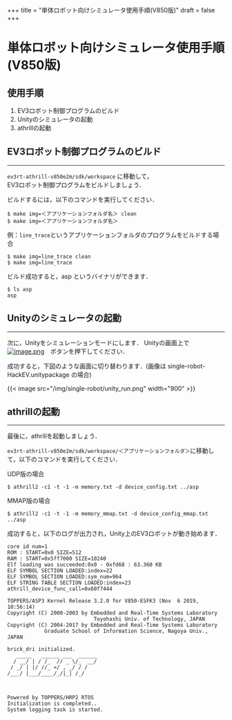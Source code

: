 +++
title = "単体ロボット向けシミュレータ使用手順(V850版)"
draft = false
+++
# 単体ロボット向けシミュレータ使用手順(V850版)



## 使用手順

1. EV3ロボット制御プログラムのビルド
1. Unityのシミュレータの起動
1. athrillの起動




## EV3ロボット制御プログラムのビルド

------

`ev3rt-athrill-v850e2m/sdk/workspace` に移動して，  
EV3ロボット制御プログラムをビルドしましょう．

ビルドするには，以下のコマンドを実行してください．

```
$ make img=＜アプリケーションフォルダ名＞ clean
$ make img=＜アプリケーションフォルダ名＞
```

例：`line_trace`というアプリケーションフォルダのプログラムをビルドする場合
```
$ make img=line_trace clean
$ make img=line_trace
```
ビルド成功すると，asp というバイナリができます．

```
$ ls asp
asp
```



## Unityのシミュレータの起動

------

次に，Unityをシミュレーションモードにします．
Unityの画面上で[![image.png](https://qiita-user-contents.imgix.net/https%3A%2F%2Fqiita-image-store.s3.ap-northeast-1.amazonaws.com%2F0%2F244147%2F1365fe63-28e1-0b02-e615-91b1f23724b9.png?ixlib=rb-1.2.2&auto=format&gif-q=60&q=75&s=d95a1ef03fd2f1640baf832491fcc986)](https://qiita-user-contents.imgix.net/https%3A%2F%2Fqiita-image-store.s3.ap-northeast-1.amazonaws.com%2F0%2F244147%2F1365fe63-28e1-0b02-e615-91b1f23724b9.png?ixlib=rb-1.2.2&auto=format&gif-q=60&q=75&s=d95a1ef03fd2f1640baf832491fcc986)　ボタンを押下してください．

成功すると，下図のような画面に切り替わります．(画像は single-robot-HackEV.unitypackage の場合)

{{< image src="/img/single-robot/unity_run.png" width="900" >}}



## athrillの起動

------

最後に，athrillを起動しましょう．

`ev3rt-athrill-v850e2m/sdk/workspace/＜アプリケーションフォルダ＞`に移動して，以下のコマンドを実行してください．

UDP版の場合
```
$ athrill2 -c1 -t -1 -m memory.txt -d device_config.txt ../asp
```

MMAP版の場合
```
$ athrill2 -c1 -t -1 -m memory_mmap.txt -d device_config_mmap.txt ../asp
```

成功すると，以下のログが出力され，Unity上のEV3ロボットが動き始めます．

```
core id num=1
ROM : START=0x0 SIZE=512
RAM : START=0x5ff7000 SIZE=10240
Elf loading was succeeded:0x0 - 0xfd68 : 63.360 KB
ELF SYMBOL SECTION LOADED:index=22
ELF SYMBOL SECTION LOADED:sym_num=964
ELF STRING TABLE SECTION LOADED:index=23
athrill_device_func_call=0x60f7444

TOPPERS/ASP3 Kernel Release 3.2.0 for V850-ESFK3 (Nov  6 2019, 10:56:14)
Copyright (C) 2000-2003 by Embedded and Real-Time Systems Laboratory
                            Toyohashi Univ. of Technology, JAPAN
Copyright (C) 2004-2017 by Embedded and Real-Time Systems Laboratory
            Graduate School of Information Science, Nagoya Univ., JAPAN

brick_dri initialized.
   _____   ______ ___  ______
  / __/ | / /_  // _ \/_  __/
 / _/ | |/ //_ </ , _/ / /
/___/ |___/____/_/|_| /_/



Powered by TOPPERS/HRP2 RTOS
Initialization is completed..
System logging task is started.
```